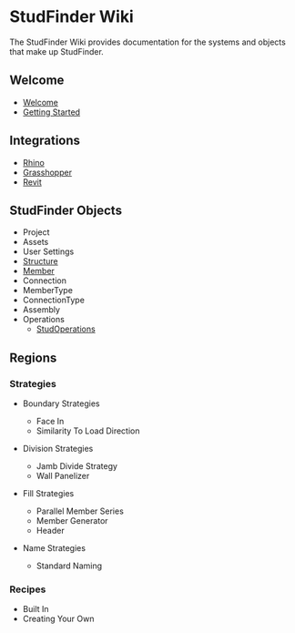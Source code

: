 # StudFinder Wiki

The StudFinder Wiki provides documentation for the systems and objects that make up StudFinder.

## Welcome
- [Welcome](/Welcome/Welcome.md)
- [Getting Started](/Welcome/GettingStarted.md)

## Integrations

- [Rhino](/Integrations/Rhino.md)
- [Grasshopper](/Integrations/Grasshopper.md)
- [Revit](/Integrations/Revit.md)

## StudFinder Objects

- Project
- Assets
- User Settings
- [Structure](Objects/Structure.md)
- [Member](Objects/Member.md)
- Connection
- MemberType
- ConnectionType
- Assembly
- Operations
    - [StudOperations](Objects/StudOperations.md)

## Regions

### Strategies
- Boundary Strategies
    - Face In
    - Similarity To Load Direction

- Division Strategies
    - Jamb Divide Strategy
    - Wall Panelizer

- Fill Strategies
    - Parallel Member Series
    - Member Generator
    - Header

- Name Strategies
    - Standard Naming

### Recipes
- Built In
- Creating Your Own